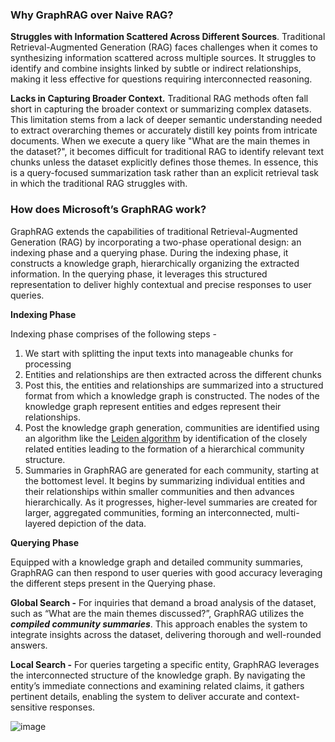 ### **Why GraphRAG over Naive RAG?**

**Struggles with Information Scattered Across Different Sources**. Traditional Retrieval-Augmented Generation (RAG) faces challenges when it comes to synthesizing information scattered across multiple sources. It struggles to identify and combine insights linked by subtle or indirect relationships, making it less effective for questions requiring interconnected reasoning. 

**Lacks in Capturing Broader Context.** Traditional RAG methods often fall short in capturing the broader context or summarizing complex datasets. This limitation stems from a lack of deeper semantic understanding needed to extract overarching themes or accurately distill key points from intricate documents. When we execute a query like "What are the main themes in the dataset?", it becomes difficult for traditional RAG to identify relevant text chunks unless the dataset explicitly defines those themes. In essence, this is a query-focused summarization task rather than an explicit retrieval task in which the traditional RAG struggles with.

### **How does Microsoft’s GraphRAG work?**

GraphRAG extends the capabilities of traditional Retrieval-Augmented Generation (RAG) by incorporating a two-phase operational design: an indexing phase and a querying phase. During the indexing phase, it constructs a knowledge graph, hierarchically organizing the extracted information. In the querying phase, it leverages this structured representation to deliver highly contextual and precise responses to user queries.

**Indexing Phase**

Indexing phase comprises of the following steps - 

1. We start with splitting the input texts into manageable chunks for processing
2. Entities and relationships are then extracted across the different chunks
3. Post this, the entities and  relationships are summarized into a structured format from which a knowledge graph is constructed. The nodes of the knowledge graph represent entities and edges represent their relationships. 
4. Post the knowledge graph generation, communities are identified using an algorithm like the [Leiden algorithm](https://en.wikipedia.org/wiki/Leiden_algorithm) by identification of the closely related entities leading to the formation of a hierarchical community structure.
5. Summaries in GraphRAG are generated for each community, starting at the bottomest level. It begins by summarizing individual entities and their relationships within smaller communities and then advances hierarchically. As it progresses, higher-level summaries are created for larger, aggregated communities, forming an interconnected, multi-layered depiction of the data.

**Querying Phase**

Equipped with a knowledge graph and detailed community summaries, GraphRAG can then respond to user queries with good accuracy leveraging the different steps present in the Querying phase.

**Global Search -** For inquiries that demand a broad analysis of the dataset, such as “What are the main themes discussed?”, GraphRAG utilizes the ***compiled community summaries***. This approach enables the system to integrate insights across the dataset, delivering thorough and well-rounded answers.

**Local Search -** For queries targeting a specific entity, GraphRAG leverages the interconnected structure of the knowledge graph. By navigating the entity’s immediate connections and examining related claims, it gathers pertinent details, enabling the system to deliver accurate and context-sensitive responses.

![image](https://github.com/user-attachments/assets/c55d5899-6aac-4130-a34c-ce9804c52d63)

